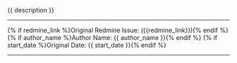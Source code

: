 {{ description }}


---


{% if redmine_link %}Original Redmine Issue: ({{redmine_link}}){% endif %}
{% if author_name %}Author Name: {{ author_name }}{% endif %}
{% if start_date %}Original Date: {{ start_date }}{% endif %}


---
